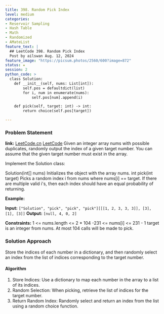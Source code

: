 ```yaml
---
title: 398. Random Pick Index
level: medium
categories:
- Reservoir Sampling
- Hash Table
- Math
- Randomized
- AMateList
feature_text: |
  ## LeetCode 398. Random Pick Index
  Post by ailswan Aug. 12, 2024
feature_image: "https://picsum.photos/2560/600?image=872"
status: ★
session: 2
python_code: >
  class Solution:
    def __init__(self, nums: List[int]):
        self.pos = defaultdict(list)
        for i, num in enumerate(nums):
            self.pos[num].append(i)

    def pick(self, target: int) -> int:
        return choice(self.pos[target])

---
```


### Problem Statement
**link:**
[LeetCode.cn](https://leetcode.cn/problems/random-pick-index/)
[LeetCode](https://leetcode.com/random-pick-index/)
Given an integer array nums with possible duplicates, randomly output the index of a given target number. You can assume that the given target number must exist in the array.

Implement the Solution class:

Solution(int[] nums) Initializes the object with the array nums.
int pick(int target) Picks a random index i from nums where nums[i] == target. If there are multiple valid i's, then each index should have an equal probability of returning.
 

**Example:**

**Input:** `["Solution", "pick", "pick", "pick"][[[1, 2, 3, 3, 3]], [3], [1], [3]]`
**Output:** `[null, 4, 0, 2]`
 

**Constraints:**
1 <= nums.length <= 2 * 104
-231 <= nums[i] <= 231 - 1
target is an integer from nums.
At most 104 calls will be made to pick.
 
### Solution Approach
Store the indices of each number in a dictionary, and then randomly select an index from the list of indices corresponding to the target number.
#### Algorithm
1. Store Indices: Use a dictionary to map each number in the array to a list of its indices.
2. Random Selection: When picking, retrieve the list of indices for the target number.
3. Return Random Index: Randomly select and return an index from the list using a random choice function.